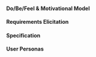 #### Do/Be/Feel & Motivational Model
#### Requirements Elicitation
#### Specification
#### User Personas
